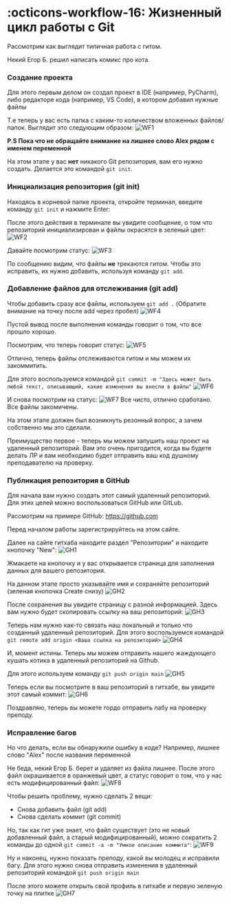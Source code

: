 # :octicons-workflow-16: Жизненный цикл работы с Git

Рассмотрим как выглядит типичная работа с гитом.

Некий Егор Б. решил написать комикс про кота.

### Создание проекта

Для этого первым делом он создал проект в IDE (например, PyCharm), либо редакторе кода (например, VS Code), в котором добавил нужные файлы

Т.е теперь у вас есть папка с каким-то количеством вложенных файлов/папок. Выглядит это следующим образом:
![WF1](../images/wf1.jpg)

**P.S Пока что не обращайте внимание на лишнее слово Alex рядом с именем переменной**

На этом этапе у вас **нет** никакого Git репозитория, вам его нужно создать. Делается это командой `git init`.

### Инициализация репозитория (git init)

Находясь в корневой папке проекта, откройте терминал, введите команду `git init` и нажмите Enter:

После этого действия в терминале вы увидите сообщение, о том что репозиторий инициализирован и файлы окрасятся в зеленый цвет:
![WF2](../images/wf2.jpg)

Давайте посмотрим статус:
![WF3](../images/wf3.jpg)

По сообщению видим, что файлы **не** трекаются гитом. Чтобы это исправить, их нужно добавить, используя команду `git add`.

### Добавление файлов для отслеживания (git add)

Чтобы добавить сразу все файлы, используем `git add .` (Обратите внимание на точку после add через пробел)
![WF4](../images/wf4.jpg)

Пустой вывод после выполнения команды говорит о том, что все прошло хорошо.

Посмотрим, что теперь говорит статус:
![WF5](../images/wf5.jpg)

Отлично, теперь файлы отслеживаются гитом и мы можем их закоммитить.

Для этого воспользуемся командой `git commit -m "Здесь может быть любой текст, описывающий, какие изменения вы внесли в файлы"`
![WF6](../images/wf6.jpg)

И снова посмотрим на статус:
![WF7](../images/wf7.jpg)
Все чисто, отлично сработано. Все файлы закомичены.

На этом этапе должен был возникнуть резонный вопрос, а зачем собственно мы это сделали.

Преимущество первое - теперь мы можем запушить наш проект на удаленный репозиторий. Вам это очень пригодится, когда вы будете делать ЛР и вам необходимо будет отправить ваш код душному преподавателю на проверку.

### Публикация репозитория в GitHub

Для начала вам нужно создать этот самый удаленный репозиторий. Для этих целей можно воспользоваться GitHub или GitLub.

Рассмотрим на примере GitHub: https://github.com

Перед началом работы зарегистрируйтесь на этом сайте.

Далее на сайте гитхаба находите раздел "Репозитории" и находите кнопочку "New":
![GH1](../images/gh1.jpg)

Жмакаете на кнопочку и у вас открывается страница для заполнения данных для вашего репозитория.

На данном этапе просто указывайте имя и сохраняйте репозиторий (зеленая кнопочка Create снизу)
![GH2](../images/gh2.jpg)

После сохранения вы увидите страницу с разной информацией. Здесь вам нужно будет скопировать ссылку на ваш репозиторий:
![GH3](../images/gh3.jpg)

Теперь нам нужно как-то связать наш локальный и только что созданный удаленный репозиторий. Для этого воспользуемся командой `git remote add origin <Ваша ссылка на репозиторий>`
![GH4](../images/gh4.jpg)

И, момент истины. Теперь мы можем отправить нашего жаждующего кушать котика в удаленный репозиторий на Github.

Для этого используем команду `git push origin main`
![GH5](../images/gh5.jpg)

Теперь если вы посмотрите в ваш репозиторий в гитхабе, вы увидите этот самый коммит:
![GH6](../images/gh6.jpg)

Поздравляю, теперь вы можете гордо отправить лабу на проверку преподу.

### Исправление багов

Но что делать, если вы обнаружили ошибку в коде? Например, лишнее слово "Alex" после названия переменной

Не беда, некий Егор Б. берет и удаляет из файла лишнее. После этого файл окрашивается в оранжевый цвет, а статус говорит о том, что у нас есть модифицированный файл:
![WF8](../images/wf8.jpg)

Чтобы решить проблему, нужно сделать 2 вещи:

- Снова добавить файл (git add)
- Снова сделать коммит (git commit)

Но, так как гит уже знает, что файл существует (это не новый добавленный файл, а старый модифицированный), можно сократить 2 команды до одной `git commit -a -m "Умное описание коммита"`:
![WF9](../images/wf9.jpg)

Ну и наконец, нужно показать преподу, какой вы молодец и исправили багу. Для этого нужно снова отправить изменения в удаленный репозиторий командой `git push origin main`

После этого можете открыть свой профиль в гитхабе и первую зеленую точку на плитке
![GH7](../images/gh7.jpg)
